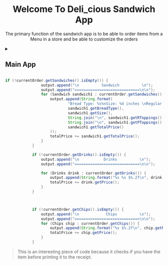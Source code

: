  <div align = "center"> 
   
   # Welcome To Deli_cious Sandwich App
 </div> 
	
<p align = "center"> The primary function of the sandwich app is to be able to order items from a Menu in a store and be able to customize the orders <p>

<details>
<summary>
  
## Main App  
</summary> 

## Home Screen
<p align = "center"> <img src = "https://github.com/YafreGuzz/Capstone2_Deli/assets/97078610/5e915356-36dc-4c11-af47-3b33502a2505" <p>

## Order Screen
<p align = "center"> <img src = "https://github.com/YafreGuzz/Capstone2_Deli/assets/97078610/0d634415-c258-47eb-b510-9f48d510b3e4" <p>

## Add Sandwich
<p align = "center"> <img src = "https://github.com/YafreGuzz/Capstone2_Deli/assets/97078610/dd74ebb2-3083-4a02-b03c-3bdfc72b5c01" <p>

## Drinks Screen

<p align = "center"> <img src = "https://github.com/YafreGuzz/Capstone2_Deli/assets/97078610/fff40678-4a2a-4a13-b3a8-104e7bbcbb06" <p>
<p align = "center"> <img src = "https://github.com/YafreGuzz/Capstone2_Deli/assets/97078610/de137e96-cb31-451b-adfe-2b6880469993" <p>

## Chips Screen
<p align = "center"> <img src = "https://github.com/YafreGuzz/Capstone2_Deli/assets/97078610/f0dedaa0-cb3e-4420-9930-0140ba1b8d3c" <p

## Receipt
<p align = "center"> <img src = "https://github.com/YafreGuzz/Capstone2_Deli/assets/97078610/c3cc53b2-5c0d-4d4f-8578-875ac2e99d4d" <p>
	
</details>

``` java
if (!currentOrder.getSandwiches().isEmpty()) {
                output.append("\n          Sandwich          \n");
                output.append("=============================\n\n");
                for (Sandwich sandwich1 : currentOrder.getSandwiches()) {
                    output.append(String.format(
                            "Bread Type: %s%nSize: %d inches \nRegular Toppings:\n%s%n \nPremium Toppings:\n%s\n Total Price: $%.2f%n",
                            sandwich1.getBreadType(),
                            sandwich1.getSize(),
                            String.join("\n", sandwich1.getRToppings()),
                            String.join("\n", sandwich1.getPToppings()),
                            sandwich1.getTotalPrice()
                    ));
                    totalPrice += sandwich1.getTotalPrice();
                }
            }

            if (!currentOrder.getDrinks().isEmpty()) {
                output.append("\n           Drinks          \n");
                output.append("=============================\n\n");

                for (Drinks drink : currentOrder.getDrinks()) {
                    output.append(String.format("%s %s $%.2f\n", drink.getSize(), drink.getBrand(), drink.getPrice()));
                    totalPrice += drink.getPrice();
                }
            }



            if (!currentOrder.getChips().isEmpty()) {
                output.append("\n            Chips          \n");
                output.append("=============================\n\n");
                for (Chips chip : currentOrder.getChips()) {
                    output.append(String.format("%s $%.2f\n", chip.getName(), chip.getPrice()));
                    totalPrice += chip.getPrice();
                }
            }
```

> This is an interesting piece of code because it checks if you have the item before printing it to the receipt. 
